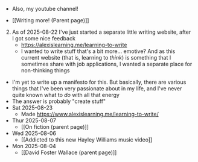 - Also, my youtube channel!

- [[Writing more! (Parent page)]]

2. As of 2025-08-22 I've just started a separate little writing website, after I got some nice feedback
	- https://alexislearning.me/learning-to-write
	- I wanted to write stuff that's a bit more... emotive? And as this current website (that is, learning to *think*) is something that I sometimes share with job applications, I wanted a separate place for non-thinking things


- I'm yet to write up a manifesto for this. But basically, there are various things that I've been very passionate about in my life, and I've never quite known what to *do* with all that energy
- The answer is probably "create stuff"
- Sat 2025-08-23
	- Made https://www.alexislearning.me/learning-to-write/
- Thur 2025-08-07
	- [[On fiction (parent page)]]
- Wed 2025-08-06
	- [[Addicted to this new Hayley Williams music video]]
- Mon 2025-08-04
	- [[David Foster Wallace (parent page)]]